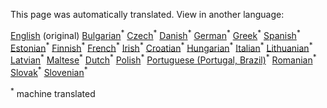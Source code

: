 
<!--- THIS IS A SUPER UNIQUE IDENTIFIER -->

This page was automatically translated. View in another language:

[English](../en/test) (original) [Bulgarian](../bg/test)<sup>\*</sup> [Czech](../cs/test)<sup>\*</sup> [Danish](../da/test)<sup>\*</sup> [German](../de/test)<sup>\*</sup> [Greek](../el/test)<sup>\*</sup> [Spanish](../es/test)<sup>\*</sup> [Estonian](../et/test)<sup>\*</sup> [Finnish](../fi/test)<sup>\*</sup> [French](../fr/test)<sup>\*</sup> [Irish](../ga/test)<sup>\*</sup> [Croatian](../hr/test)<sup>\*</sup> [Hungarian](../hu/test)<sup>\*</sup> [Italian](../it/test)<sup>\*</sup> [Lithuanian](../lt/test)<sup>\*</sup> [Latvian](../lv/test)<sup>\*</sup> [Maltese](../mt/test)<sup>\*</sup> [Dutch](../nl/test)<sup>\*</sup> [Polish](../pl/test)<sup>\*</sup> [Portuguese (Portugal, Brazil)](../pt/test)<sup>\*</sup> [Romanian](../ro/test)<sup>\*</sup> [Slovak](../sk/test)<sup>\*</sup> [Slovenian](../sl/test)<sup>\*</sup>  

<sup>\*</sup> machine translated
